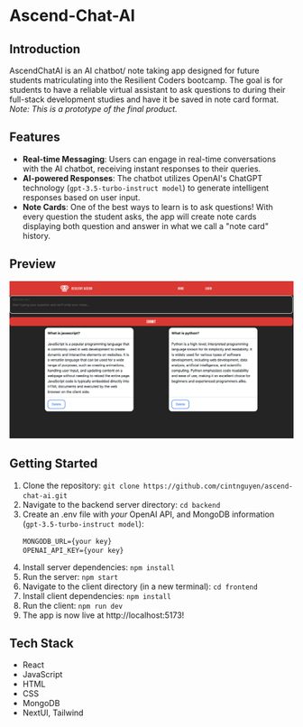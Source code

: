 # Ascend-Chat-AI

## Introduction
AscendChatAI is an AI chatbot/ note taking app designed for future students matriculating into the Resilient Coders bootcamp. The goal is for students to have a reliable virtual assistant to ask questions to during their full-stack development studies and have it be saved in note card format. *Note: This is a prototype of the final product.*

## Features
- **Real-time Messaging**: Users can engage in real-time conversations with the AI chatbot, receiving instant responses to their queries.
- **AI-powered Responses**: The chatbot utilizes OpenAI's ChatGPT technology (`gpt-3.5-turbo-instruct model`) to generate intelligent responses based on user input.
- **Note Cards**: One of the best ways to learn is to ask questions! With every question the student asks, the app will create note cards displaying both question and answer in what we call a "note card" history.

## Preview
![ResilientGpt-Cover](/frontend/src/assets/previewpage.png)

## Getting Started
1. Clone the repository: `git clone https://github.com/cintnguyen/ascend-chat-ai.git`
2. Navigate to the backend server directory: `cd backend`
3. Create an .env file with *your* OpenAI API, and MongoDB information (`gpt-3.5-turbo-instruct model`):
    ```
    MONGODB_URL={your key} 
    OPENAI_API_KEY={your key}
    ```
4. Install server dependencies: `npm install`
5. Run the server: `npm start`
6. Navigate to the client directory (in a new terminal): `cd frontend`
7. Install client dependencies: `npm install`
8. Run the client: `npm run dev`
9. The app is now live at http://localhost:5173!

## Tech Stack
- React
- JavaScript
- HTML
- CSS
- MongoDB
- NextUI, Tailwind
